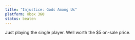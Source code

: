 ```yaml
---
title: "Injustice: Gods Among Us"
platform: Xbox 360
status: beaten
---
```


Just playing the single player. Well worth the $5 on-sale price.
